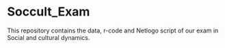 # Soccult_Exam

This repository contains the data, r-code and Netlogo script of our exam in Social and cultural dynamics. 
